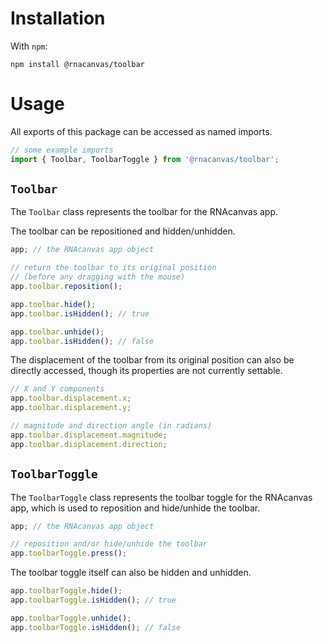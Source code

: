 # Installation

With `npm`:

```
npm install @rnacanvas/toolbar
```

# Usage

All exports of this package can be accessed as named imports.

```javascript
// some example imports
import { Toolbar, ToolbarToggle } from '@rnacanvas/toolbar';
```

## `Toolbar`

The `Toolbar` class represents the toolbar for the RNAcanvas app.

The toolbar can be repositioned and hidden/unhidden.

```javascript
app; // the RNAcanvas app object

// return the toolbar to its original position
// (before any dragging with the mouse)
app.toolbar.reposition();

app.toolbar.hide();
app.toolbar.isHidden(); // true

app.toolbar.unhide();
app.toolbar.isHidden(); // false
```

The displacement of the toolbar from its original position can also be directly accessed,
though its properties are not currently settable.

```javascript
// X and Y components
app.toolbar.displacement.x;
app.toolbar.displacement.y;

// magnitude and direction angle (in radians)
app.toolbar.displacement.magnitude;
app.toolbar.displacement.direction;
```

## `ToolbarToggle`

The `ToolbarToggle` class represents the toolbar toggle for the RNAcanvas app,
which is used to reposition and hide/unhide the toolbar.

```javascript
app; // the RNAcanvas app object

// reposition and/or hide/unhide the toolbar
app.toolbarToggle.press();
```

The toolbar toggle itself can also be hidden and unhidden.

```javascript
app.toolbarToggle.hide();
app.toolbarToggle.isHidden(); // true

app.toolbarToggle.unhide();
app.toolbarToggle.isHidden(); // false
```

